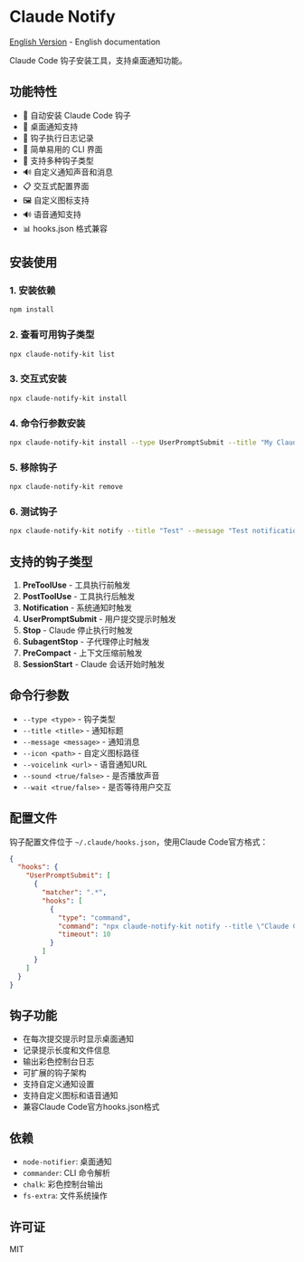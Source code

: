 # Claude Notify

[English Version](README_en.md) - English documentation

Claude Code 钩子安装工具，支持桌面通知功能。

## 功能特性

- 🔧 自动安装 Claude Code 钩子
- 📱 桌面通知支持
- 📝 钩子执行日志记录
- 🎯 简单易用的 CLI 界面
- 🎨 支持多种钩子类型
- 🔊 自定义通知声音和消息
- 📋 交互式配置界面
- 🖼️ 自定义图标支持
- 🔊 语音通知支持
- 📊 hooks.json 格式兼容

## 安装使用

### 1. 安装依赖
```bash
npm install
```

### 2. 查看可用钩子类型
```bash
npx claude-notify-kit list
```

### 3. 交互式安装
```bash
npx claude-notify-kit install
```

### 4. 命令行参数安装
```bash
npx claude-notify-kit install --type UserPromptSubmit --title "My Claude" --message "Prompt sent!" --sound true --wait false --icon /path/to/icon.png --voicelink https://example.com/sound.mp3
```

### 5. 移除钩子
```bash
npx claude-notify-kit remove
```

### 6. 测试钩子
```bash
npx claude-notify-kit notify --title "Test" --message "Test notification" --icon /path/to/icon.png --voicelink https://example.com/sound.mp3
```

## 支持的钩子类型

1. **PreToolUse** - 工具执行前触发
2. **PostToolUse** - 工具执行后触发
3. **Notification** - 系统通知时触发
4. **UserPromptSubmit** - 用户提交提示时触发
5. **Stop** - Claude 停止执行时触发
6. **SubagentStop** - 子代理停止时触发
7. **PreCompact** - 上下文压缩前触发
8. **SessionStart** - Claude 会话开始时触发

## 命令行参数

- `--type <type>` - 钩子类型
- `--title <title>` - 通知标题
- `--message <message>` - 通知消息
- `--icon <path>` - 自定义图标路径
- `--voicelink <url>` - 语音通知URL
- `--sound <true/false>` - 是否播放声音
- `--wait <true/false>` - 是否等待用户交互

## 配置文件

钩子配置文件位于 `~/.claude/hooks.json`，使用Claude Code官方格式：

```json
{
  "hooks": {
    "UserPromptSubmit": [
      {
        "matcher": ".*",
        "hooks": [
          {
            "type": "command",
            "command": "npx claude-notify-kit notify --title \"Claude Code\" --message \"Prompt submitted!\"",
            "timeout": 10
          }
        ]
      }
    ]
  }
}
```

## 钩子功能

- 在每次提交提示时显示桌面通知
- 记录提示长度和文件信息
- 输出彩色控制台日志
- 可扩展的钩子架构
- 支持自定义通知设置
- 支持自定义图标和语音通知
- 兼容Claude Code官方hooks.json格式

## 依赖

- `node-notifier`: 桌面通知
- `commander`: CLI 命令解析
- `chalk`: 彩色控制台输出
- `fs-extra`: 文件系统操作

## 许可证

MIT